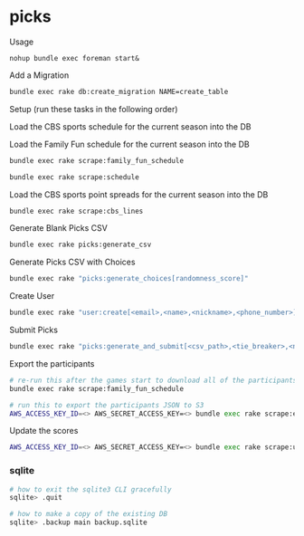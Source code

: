 picks
=====

Usage

```
nohup bundle exec foreman start&
```

Add a Migration

``` bash
bundle exec rake db:create_migration NAME=create_table
```

Setup (run these tasks in the following order)

Load the CBS sports schedule for the current season into the DB

Load the Family Fun schedule for the current season into the DB

``` bash
bundle exec rake scrape:family_fun_schedule
```

``` bash
bundle exec rake scrape:schedule
```

Load the CBS sports point spreads for the current season into the DB

``` bash
bundle exec rake scrape:cbs_lines
```

Generate Blank Picks CSV

```bash
bundle exec rake picks:generate_csv
```

Generate Picks CSV with Choices

```bash
bundle exec rake "picks:generate_choices[randomness_score]"
```

Create User

```bash
bundle exec rake "user:create[<email>,<name>,<nickname>,<phone_number>]"
```

Submit Picks

```bash
bundle exec rake "picks:generate_and_submit[<csv_path>,<tie_breaker>,<nickname>,<password>]"
```

Export the participants

``` bash
# re-run this after the games start to download all of the participants into the DB
bundle exec rake scrape:family_fun_schedule

# run this to export the participants JSON to S3
AWS_ACCESS_KEY_ID=<> AWS_SECRET_ACCESS_KEY=<> bundle exec rake scrape:export_participants
```

Update the scores

``` bash
AWS_ACCESS_KEY_ID=<> AWS_SECRET_ACCESS_KEY=<> bundle exec rake scrape:update_scores
```

### sqlite

``` bash
# how to exit the sqlite3 CLI gracefully
sqlite> .quit

# how to make a copy of the existing DB
sqlite> .backup main backup.sqlite
```
